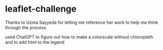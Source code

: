 # leaflet-challenge

Thanks to Uzma Sayyeda for letting me reference her work to help me think through the process.

used ChatGPT to figure out how to make a colorscale without chloropleth and to add html to the legend